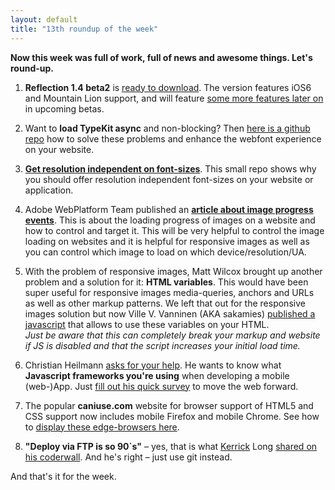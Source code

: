 ```yaml
---
layout: default
title: "13th roundup of the week"
---
```


**Now this week was full of work, full of news and awesome things. Let's round-up.**

1. **Reflection 1.4 beta2** is [ready to download](http://www.reflectionapp.com/download/Mac/Reflection_1.4b2.dmg). The version features iOS6 and Mountain Lion support, and will feature [some more features later on](http://reflectionapp.com/updates/notes/1.4.html) in upcoming betas.

2. Want to **load TypeKit async** and non-blocking? Then [here is a github repo](https://github.com/typekit/typekit-async-patterns) how to solve these problems and enhance the webfont experience on your website.

3. **[Get resolution independent on font-sizes](https://github.com/kickingvegas/12pt-should-be-the-same-everywhere/blob/master/absoluteMeasurementDPI.md)**. This small repo shows why you should offer resolution independent font-sizes on your website or application.

4. Adobe WebPlatform Team published an **[article about image progress events](http://blogs.adobe.com/webplatform/2012/07/10/image-progress-event-progress/)**. This is about the loading progress of images on a website and how to control and target it. This will be very helpful to control the image loading on websites and it is helpful for responsive images as well as you can control which image to load on which device/resolution/UA.

5. With the problem of responsive images, Matt Wilcox brought up another problem and a solution for it: **HTML variables**. This would have been super useful for responsive images media-queries, anchors and URLs as well as other markup patterns. We left that out for the responsive images solution but now Ville V. Vanninen (AKA sakamies) [published a javascript](https://github.com/sakamies/headcase.js) that allows to use these variables on your HTML.  
_Just be aware that this can completely break your markup and website if JS is disabled and that the script increases your initial load time._

6. Christian Heilmann [asks for your help](https://plus.google.com/111552931212713155841/posts/RkpYBcJQf5S). He wants to know what **Javascript frameworks you're using** when developing a mobile (web-)App. Just [fill out his quick survey](https://docs.google.com/spreadsheet/viewform?formkey=dGZ3b2l0WTI5YkVUZjZhLWZZWnhsc1E6MQ) to move the web forward.

7. The popular **caniuse.com** website for browser support of HTML5 and CSS support now includes mobile Firefox and mobile Chrome. See how to [display these edge-browsers here](http://caniuse.com/feed/132).

8. **"Deploy via FTP is so 90`s"** – yes, that is what [Kerrick](http://coderwall.com/kerrick) Long [shared on his coderwall](http://coderwall.com/p/xczkaq). And he's right – just use git instead.

And that's it for the week.